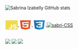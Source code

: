 
![Sabrina Izabelly GitHub stats](https://github-readme-stats.vercel.app/api?username=Sabriils&show_icons=true&theme=radical)
<div>
  <a href="https://github.com/Sabriils">
</div>

<div style="display: inline_block"><br>
  <img align="center" alt="sabri-Js" height="30" width="40" src="https://raw.githubusercontent.com/devicons/devicon/master/icons/javascript/javascript-plain.svg">
  <img align="center" alt="sabri-HTML" height="30" width="40" src="https://raw.githubusercontent.com/devicons/devicon/master/icons/html5/html5-original.svg">
  <img align="center" alt="sabri-CSS" height="30" width="40" src="https://raw.githubusercontent.com/devicons/devicon/master/icons/css3/css3-original.svg">
  <img align="center" alt="sabri-CSS" height="30" width="40" src="https://cdn.jsdelivr.net/gh/devicons/devicon/icons/nodejs/nodejs-plain-wordmark.svg" />
  
   
</div>
  
  ##
 
<div> 
 <a href="https://discord.gg/SisbHack" target="_blank"><img src="https://img.shields.io/badge/Discord-7289DA?style=for-the-badge&logo=discord&logoColor=white" target="_blank"></a> 
  <a href = "mailto:sabribelly25@gmail.com"><img src="https://img.shields.io/badge/-Gmail-%23333?style=for-the-badge&logo=gmail&logoColor=white" target="_blank"></a>
  <a href="https://www.linkedin.com/in/sabrina-izabelly" target="_blank"><img src="https://img.shields.io/badge/-LinkedIn-%230077B5?style=for-the-badge&logo=linkedin&logoColor=white" target="_blank"></a> 
  
</div>

